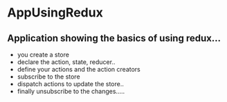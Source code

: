 # AppUsingRedux
Application showing the basics of using redux... 
------------------------------------------------
- you create a store
- declare the action, state, reducer.. 
- define your actions and the action creators
- subscribe to the store
- dispatch actions to update the store.. 
- finally unsubscribe to the changes..... 

